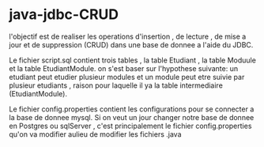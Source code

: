 # java-jdbc-CRUD

l'objectif est de realiser les operations d'insertion , de lecture , de mise a jour et de suppression (CRUD)
dans une base de donnee a l'aide du JDBC.

Le fichier script.sql contient trois tables , la table Etudiant , la table Moduule et la table EtudiantModule.
on s'est baser sur l'hypothese suivante: un etudiant peut etudier plusieur modules et un module peut etre suivie
par plusieur etudiants , raison pour laquelle il ya la table intermediaire (EtudiantModule).

Le fichier config.properties contient les configurations pour se connecter a la base de donnee mysql.
Si on veut un jour changer notre base de donnee en Postgres ou sqlServer , c'est principalement le fichier
config.properties qu'on va modifier aulieu de modifier les fichiers .java
